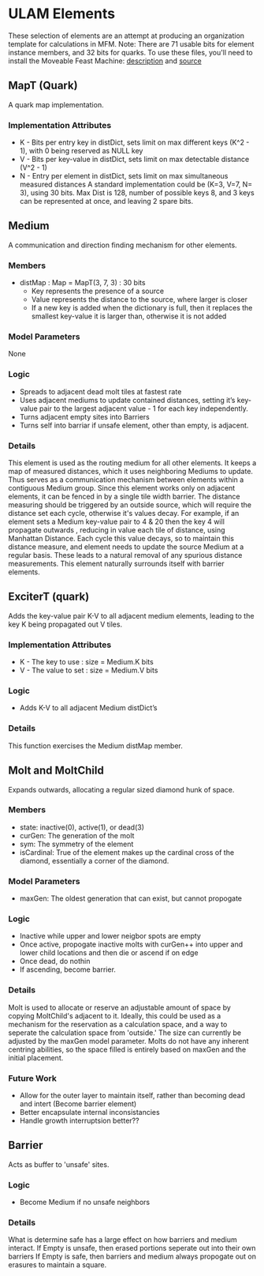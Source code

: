 ULAM Elements
==

These selection of elements are an attempt at producing an organization template for calculations in MFM. Note: There are 71 usable bits for element instance members, and 32 bits for quarks.
To use these files, you'll need to install the Moveable Feast Machine: [description](https://github.com/elenasa/ULAM/wiki/Ulam-Programming-Language) and [source](https://github.com/DaveAckley/MFM)


MapT (Quark)
--
A quark map implementation.

### Implementation Attributes
* K - Bits per entry key in distDict, sets limit on max different keys (K^2 - 1), with 0 being reserved as NULL key
* V - Bits per key-value in distDict, sets limit on max detectable distance (V^2  - 1)
* N - Entry per element in distDict, sets limit on max simultaneous measured distances
A standard implementation could be (K=3, V=7, N= 3), using 30 bits. Max Dist is 128, number of possible keys 8, and 3 keys can be represented at once, and leaving 2 spare bits.


Medium
--
A communication and direction finding mechanism for other elements. 

### Members
* distMap : Map = MapT(3, 7, 3) : 30 bits
    - Key represents the presence of a source
    - Value represents the distance to the source, where larger is closer
    - If a new key is added when the dictionary is full, then it replaces the smallest key-value it is larger than, otherwise it is not added

### Model Parameters
None

### Logic
* Spreads to adjacent dead molt tiles at fastest rate
* Uses adjacent mediums to update contained distances, setting it’s key-value pair to the largest adjacent value - 1 for each key independently.
* Turns adjacent empty sites into Barriers
* Turns self into barriar if unsafe element, other than empty, is adjacent.

### Details
This element is used as the routing medium for all other elements. It keeps a map of measured distances, which it uses neighboring Mediums to update. Thus serves as a communication mechanism between elements within a contiguous Medium group. 
Since this element works only on adjacent elements, it can be fenced in by a single tile width barrier. 
The distance measuring should be triggered by an outside source, which will require the distance set each cycle, otherwise it's values decay. For example, if an element sets a Medium key-value pair to 4 & 20 then the key 4 will propagate outwards , reducing in value each tile of distance, using Manhattan Distance. Each cycle this value decays, so to maintain this distance measure, and element needs to update the source Medium at a regular basis. These leads to a natural removal of any spurious distance measurements. 
This element naturally surrounds itself with barrier elements.


ExciterT (quark)
--
Adds the key-value pair K-V to all adjacent medium elements, leading to the key K being propagated out V tiles.

### Implementation Attributes
* K - The key to use : size = Medium.K bits
* V - The value to set : size = Medium.V bits

### Logic
* Adds K-V to all adjacent Medium distDict’s

### Details
This function exercises the Medium distMap member.

Molt and MoltChild
--
Expands outwards, allocating a regular sized diamond hunk of space.

### Members
* state: inactive(0), active(1), or dead(3)
* curGen: The generation of the molt
* sym: The symmetry of the element
* isCardinal: True of the element makes up the cardinal cross of the diamond, essentially a corner of the diamond.

### Model Parameters
* maxGen: The oldest generation that can exist, but cannot propogate

### Logic
* Inactive while upper and lower neigbor spots are empty
* Once active, propogate inactive molts with curGen++ into upper and lower child locations and then die or ascend if on edge
* Once dead, do nothin
* If ascending, become barrier.

### Details
Molt is used to allocate or reserve an adjustable amount of space by copying MoltChild's adjacent to it.
Ideally, this could be used as a mechanism for the reservation as a calculation space, and a way to seperate the calculation space from 'outside.'
The size can currently be adjusted by the maxGen model parameter.
Molts do not have any inherent centring abilities, so the space filled is entirely based on maxGen and the initial placement.

### Future Work
* Allow for the outer layer to maintain itself, rather than becoming dead and intert (Become barrier element)
* Better encapsulate internal inconsistancies
* Handle growth interruptsion better??


Barrier
--
Acts as buffer to 'unsafe' sites.

### Logic
* Become Medium if no unsafe neighbors

### Details
What is determine safe has a large effect on how barriers and medium interact.
If Empty is unsafe, then erased portions seperate out into their own barriers
If Empty is safe, then barriers and medium always propogate out on erasures to maintain a square.
